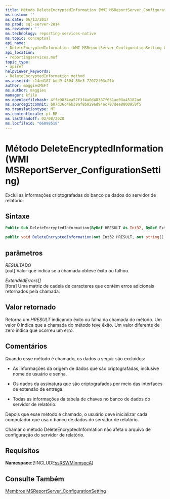 ```yaml
---
title: Método DeleteEncryptedInformation (WMI MSReportServer_ConfigurationSetting) | Microsoft Docs
ms.custom: ''
ms.date: 06/13/2017
ms.prod: sql-server-2014
ms.reviewer: ''
ms.technology: reporting-services-native
ms.topic: conceptual
api_name:
- DeleteEncryptedInformation (WMI MSReportServer_ConfigurationSetting Class)
api_location:
- reportingservices.mof
topic_type:
- apiref
helpviewer_keywords:
- DeleteEncryptedInformation method
ms.assetid: c14ed187-bdd9-4304-88e3-72072f03c21b
author: maggiesMSFT
ms.author: maggies
manager: kfile
ms.openlocfilehash: 4ffe9834ea57f3f4a0d48387f631ae08a45182ad
ms.sourcegitcommit: b87d36c46b39af8b929ad94ec707dee8800950f5
ms.translationtype: MT
ms.contentlocale: pt-BR
ms.lasthandoff: 02/08/2020
ms.locfileid: "66098518"
---
```

# <a name="deleteencryptedinformation-method-wmi-msreportserver_configurationsetting"></a>Método DeleteEncryptedInformation (WMI MSReportServer_ConfigurationSetting)
  Exclui as informações criptografadas do banco de dados do servidor de relatório.  
  
## <a name="syntax"></a>Sintaxe  
  
```vb  
Public Sub DeleteEncryptedInformation(ByRef HRESULT As Int32, ByRef ExtendedErrors() As String)  
```  
  
```csharp  
public void DeleteEncryptedInformation(out Int32 HRESULT, out string[] ExtendedErrors);  
```  
  
## <a name="parameters"></a>parâmetros  
 *RESULTADO*  
 [out] Valor que indica se a chamada obteve êxito ou falhou.  
  
 *ExtendedErrors[]*  
 [fora] Uma matriz de cadeia de caracteres que contém erros adicionais retornados pela chamada.  
  
## <a name="return-value"></a>Valor retornado  
 Retorna um *HRESULT* indicando êxito ou falha da chamada do método. Um valor 0 indica que a chamada do método teve êxito. Um valor diferente de zero indica que ocorreu um erro.  
  
## <a name="remarks"></a>Comentários  
 Quando esse método é chamado, os dados a seguir são excluídos:  
  
-   As informações da origem de dados que são criptografadas, inclusive nome de usuário e senha.  
  
-   Os dados da assinatura que são criptografados por meio das interfaces de extensão de entrega.  
  
-   Todas as informações da tabela de chaves no banco de dados do servidor de relatório.  
  
 Depois que esse método é chamado, o usuário deve inicializar cada computador que usa o banco de dados do servidor de relatório.  
  
 Chamar o método DeleteEncryptedInformation não afeta o arquivo de configuração do servidor de relatório.  
  
## <a name="requirements"></a>Requisitos  
 **Namespace:**[!INCLUDE[ssRSWMInmspcA](../../includes/ssrswminmspca-md.md)]  
  
## <a name="see-also"></a>Consulte Também  
 [Membros MSReportServer_ConfigurationSetting](msreportserver-configurationsetting-members.md)  
  
  
